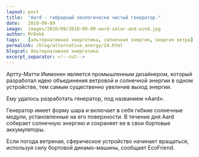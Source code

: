 ```yaml
---
layout: post
title:  "Aard - гибридный экологически чистый генератор."
date:   2010-09-09
image:  images/2010/09/2010-09-09-aard-solar-and-wind.jpg
author: MrDekk
tags:   [альтернативная энергетика, солнечная энергия, энергия ветра]
permalink: /blog/alternative_energy/24.html
blogcat: Альтернативная энергетика
excerpt_separator: <!--cut-->
---
```


Артту-Матти Иммонен является промышленным дизайнером, который разработал идею объединения ветровой и солнечной энергии в одном устройстве, тем самым существенно увеличив выход энергии.

<!--cut-->

Ему удалось разработать генератор, под названием «Aard».

Генератор имеет форму шара и включает в себя гибкие солнечные модули, установленные на его поверхности. В течение дня Aard собирает солнечную энергию и сохраняет ее в свои бортовые аккумуляторы.

Если погода ветреная, сферическое устройство начинает вращаться, используя силу бортовой динамо-машины, сообщает EcoFriend.